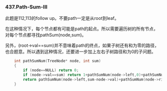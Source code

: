 ### 437.Path-Sum-III

此题是112,113的follow up。不要path一定是从root到leaf。

在这种情况下，每个节点都有可能是path的起点。所以需要遍历树的所有节点，对每个节点都寻找pathSum(node,sum)。

另外，(root->val==sum)并不意味着path的终点，如果子树还有和为零的路径，也合题意。所以遇到这种情况，还要进一步加上左右子树路径和为0的子问题。
```cpp
    int pathSumNum(TreeNode* node, int sum)
    {
        if (node==NULL) return 0;
        if (node->val==sum) return 1+pathSumNum(node->left,0)+pathSumNum(node->right,0);
        return pathSumNum(node->left,sum-node->val)+pathSumNum(node->right,sum-node->val);
    }
```    
